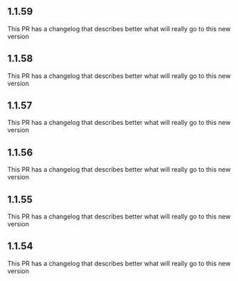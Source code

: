 
## 1.1.59

This PR has a changelog that describes better what will really go to this new version
                
## 1.1.58

This PR has a changelog that describes better what will really go to this new version
                
## 1.1.57

This PR has a changelog that describes better what will really go to this new version
                
## 1.1.56

This PR has a changelog that describes better what will really go to this new version
                
## 1.1.55

This PR has a changelog that describes better what will really go to this new version
                
## 1.1.54

This PR has a changelog that describes better what will really go to this new version
                